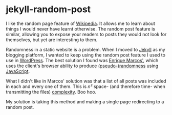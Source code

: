 jekyll-random-post
==================

I like the random page feature of [Wikipedia](http://www.wikipedia.org/). It allows me to learn about things I would never have learnt otherwise.
The random post feature is similar, allowing you to expose your readers to posts they would not look for themselves, but yet are interesting to them.

Randomness in a static website is a problem. When I moved to [Jekyll](http://jekyllrb.com/) as my blogging platform, I wanted to keep using the random post feature I used to use in [WordPress](http://wordpress.org/). The best solution I found was [Enrique Marcos'](http://enrmarc.github.io/blog/random-post-in-jekyll/), which uses the client's browser ability to produce [(pseudo-)randomness](http://en.wikipedia.org/wiki/Pseudorandom_number_generator) using [JavaScript](http://en.wikipedia.org/wiki/JavaScript).

What I didn't like in Marcos' solution was that a list of all posts was included in each and every one of them. This is *n²* space- (and therefore time- when transmitting the files) [complexity](http://en.wikipedia.org/wiki/Computational_complexity_theory). Boo hoo.

My solution is taking this method and making a single page redirecting to a random post.
